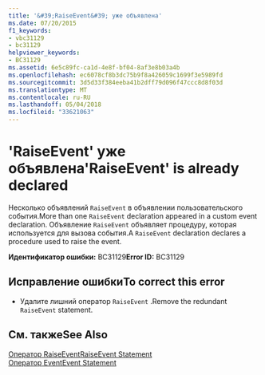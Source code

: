 ```yaml
---
title: '&#39;RaiseEvent&#39; уже объявлена'
ms.date: 07/20/2015
f1_keywords:
- vbc31129
- bc31129
helpviewer_keywords:
- BC31129
ms.assetid: 6e5c89fc-ca1d-4e8f-bf04-8af3e8b03a4b
ms.openlocfilehash: ec6078cf8b3dc75b9f8a426059c1699f3e5989fd
ms.sourcegitcommit: 3d5d33f384eeba41b2dff79d096f47ccc8d8f03d
ms.translationtype: MT
ms.contentlocale: ru-RU
ms.lasthandoff: 05/04/2018
ms.locfileid: "33621063"
---
```

# <a name="39raiseevent39-is-already-declared"></a><span data-ttu-id="d5e17-102">&#39;RaiseEvent&#39; уже объявлена</span><span class="sxs-lookup"><span data-stu-id="d5e17-102">&#39;RaiseEvent&#39; is already declared</span></span>
<span data-ttu-id="d5e17-103">Несколько объявлений `RaiseEvent` в объявлении пользовательского события.</span><span class="sxs-lookup"><span data-stu-id="d5e17-103">More than one `RaiseEvent` declaration appeared in a custom event declaration.</span></span> <span data-ttu-id="d5e17-104">Объявление `RaiseEvent` объявляет процедуру, которая используется для вызова события.</span><span class="sxs-lookup"><span data-stu-id="d5e17-104">A `RaiseEvent` declaration declares a procedure used to raise the event.</span></span>  
  
 <span data-ttu-id="d5e17-105">**Идентификатор ошибки:** BC31129</span><span class="sxs-lookup"><span data-stu-id="d5e17-105">**Error ID:** BC31129</span></span>  
  
## <a name="to-correct-this-error"></a><span data-ttu-id="d5e17-106">Исправление ошибки</span><span class="sxs-lookup"><span data-stu-id="d5e17-106">To correct this error</span></span>  
  
-   <span data-ttu-id="d5e17-107">Удалите лишний оператор `RaiseEvent` .</span><span class="sxs-lookup"><span data-stu-id="d5e17-107">Remove the redundant `RaiseEvent` statement.</span></span>  
  
## <a name="see-also"></a><span data-ttu-id="d5e17-108">См. также</span><span class="sxs-lookup"><span data-stu-id="d5e17-108">See Also</span></span>  
 [<span data-ttu-id="d5e17-109">Оператор RaiseEvent</span><span class="sxs-lookup"><span data-stu-id="d5e17-109">RaiseEvent Statement</span></span>](../../visual-basic/language-reference/statements/raiseevent-statement.md)  
 [<span data-ttu-id="d5e17-110">Оператор Event</span><span class="sxs-lookup"><span data-stu-id="d5e17-110">Event Statement</span></span>](../../visual-basic/language-reference/statements/event-statement.md)
